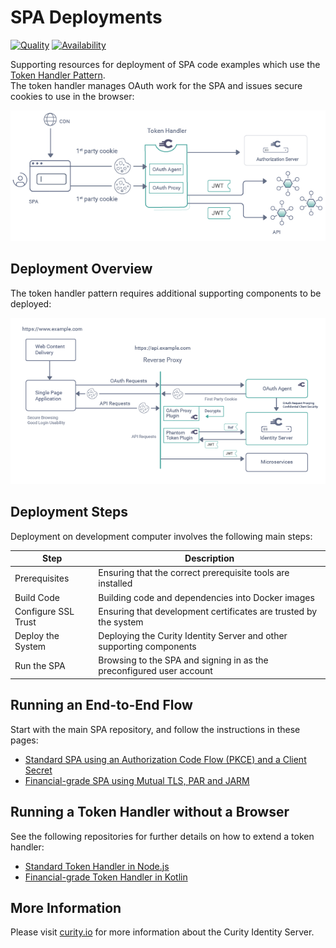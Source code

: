 # SPA Deployments

[![Quality](https://img.shields.io/badge/quality-test-yellow)](https://curity.io/resources/code-examples/status/)
[![Availability](https://img.shields.io/badge/availability-source-blue)](https://curity.io/resources/code-examples/status/)

Supporting resources for deployment of SPA code examples which use the [Token Handler Pattern](https://curity.io/resources/learn/the-token-handler-pattern/).\
The token handler manages OAuth work for the SPA and issues secure cookies to use in the browser:

![Logical Components](/images/logical-components.png)

## Deployment Overview

The token handler pattern requires additional supporting components to be deployed:

![Deployed Components](/images/deployed-components.png)

## Deployment Steps

Deployment on development computer involves the following main steps:

| Step | Description |
| ---- | ----------- |
| Prerequisites | Ensuring that the correct prerequisite tools are installed |
| Build Code | Building code and dependencies into Docker images |
| Configure SSL Trust | Ensuring that development certificates are trusted by the system |
| Deploy the System | Deploying the Curity Identity Server and other supporting components |
| Run the SPA | Browsing to the SPA and signing in as the preconfigured user account |

## Running an End-to-End Flow

Start with the main SPA repository, and follow the instructions in these pages:

- [Standard SPA using an Authorization Code Flow (PKCE) and a Client Secret](https://github.com/curityio/web-oauth-via-bff/doc/Standard.md)
- [Financial-grade SPA using Mutual TLS, PAR and JARM](https://github.com/curityio/web-oauth-via-bff/doc/Financial.md)

## Running a Token Handler without a Browser

See the following repositories for further details on how to extend a token handler:

- [Standard Token Handler in Node.js](https://github.com/curityio/token-handler-node-express)
- [Financial-grade Token Handler in Kotlin](https://github.com/curityio/token-handler-kotlin-spring-fapi)

## More Information

Please visit [curity.io](https://curity.io/) for more information about the Curity Identity Server.
